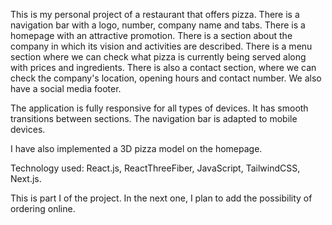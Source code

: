 This is my personal project of a restaurant that offers pizza. There is a navigation bar with a logo, number, company name and tabs. There is a homepage with an attractive promotion. There is a section about the company in which its vision and activities are described. There is a menu section where we can check what pizza is currently being served along with prices and ingredients. There is also a contact section, where we can check the company's location, opening hours and contact number. We also have a social media footer.

The application is fully responsive for all types of devices. It has smooth transitions between sections. The navigation bar is adapted to mobile devices.

I have also implemented a 3D pizza model on the homepage.

Technology used: React.js, ReactThreeFiber, JavaScript, TailwindCSS, Next.js.

This is part I of the project. In the next one, I plan to add the possibility of ordering online.